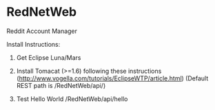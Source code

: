 # RedNetWeb
Reddit Account Manager

Install Instructions:

1. Get Eclipse Luna/Mars
 
2. Install Tomacat (>=1.6) following these instructions (http://www.vogella.com/tutorials/EclipseWTP/article.html)
(Default REST path is /RedNetWeb/api/)

4. Test Hello World /RedNetWeb/api/hello
